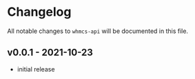 # Changelog

All notable changes to `whmcs-api` will be documented in this file.

## v0.0.1 - 2021-10-23

- initial release
